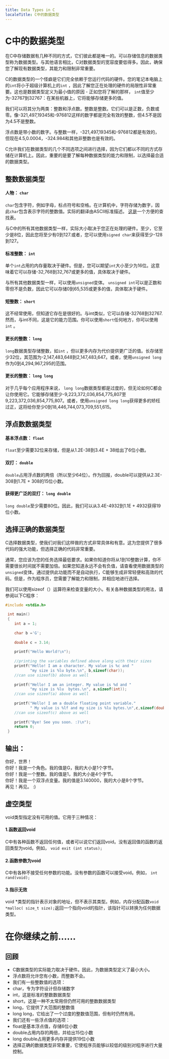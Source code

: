 ```yaml
---
title: Data Types in C
localeTitle: C中的数据类型
---
```

# C中的数据类型

在C中存储数据有几种不同的方式，它们彼此都是唯一的。可以存储信息的数据类型称为数据类型。与其他语言相比，C对数据类型的宽容度要低得多。因此，确保您了解现有数据类型，其能力和限制非常重要。

C的数据类型的一个怪癖是它们完全依赖于您运行代码的硬件。您的笔记本电脑上的`int`将小于超级计算机上的`int` ，因此了解您正在处理的硬件的局限性非常重要。这也是数据类型定义为最小值的原因 - 正如您将了解的那样， `int`值至少为-32767到32767：在某些机器上，它将能够存储更多的值。

我们可以将其分为两类：整数和浮点数。整数是整数。它们可以是正数，负数或零。像-321,497,19345和-976812这样的数字都是完全有效的整数，但4.5不是因为4.5不是整数。

浮点数是带小数的数字。与整数一样，-321,497,19345和-976812都是有效的，但现在4.5,0.0004，-324.984和其他非整数也是有效的。

C允许我们在数据类型的几个不同选项之间进行选择，因为它们都以不同的方式存储在计算机上。因此，重要的是要了解每种数据类型的能力和限制，以选择最合适的数据类型。

## 整数数据类型

#### 人物： `char`

`char`包含字符，例如字母，标点符号和空格。在计算机中，字符存储为数字，因此`char`包含表示字符的整数值。实际的翻译由ASCII标准描述。 [这是](http://www.asciitable.com/)一个方便的查找表。

与C中的所有其他数据类型一样，实际大小取决于您正在处理的硬件。至少，它至少是8位，因此您将至少有0到127.或者，您可以使用`signed char`来获得至少-128到127。

#### 标准整数： `int`

单个`int`占用的内存量取决于硬件。但是，您可以期望`int`大小至少为16位。这意味着它可以存储-32,768到32,767或更多的值，具体取决于硬件。

与所有其他数据类型一样，可以使用`unsigned`变体。 `unsigned int`可以是正数和零但不是负数，因此它可以存储0到65,535或更多的值，具体取决于硬件。

#### 短整数： `short`

这不经常使用，但知道它存在是很好的。与int类似，它可以存储-32768到32767.然而，与int不同，这是它的能力范围。你可以使用`short`任何地方，你可以使用`int` 。

#### 更长的整数： `long`

`long`数据类型存储整数，如`int` ，但以更多内存为代价提供更广泛的值。长存储至少32位，其范围为-2,147,483,648到2,147,483,647。或者，使用`unsigned long`作为0到4,294,967,295的范围。

#### 更长的整数： `long long`

对于几乎每个应用程序来说， `long long`数据类型都是过度的，但无论如何C都会让你使用它。它能够存储至少-9,223,372,036,854,775,807至9,223,372,036,854,775,807。或者，使用`unsigned long long`获得更多的矫枉过正，这将给你至少0到18,446,744,073,709,551,615。

## 浮点数数据类型

#### 基本浮点数： `float`

`float`至少需要32位来存储，但是从1.2E-38到3.4E + 38给出了6位小数。

#### 双打： `double`

`double`占用浮点数的两倍（所以至少64位）。作为回报，double可以提供从2.3E-308到1.7E + 308的15位小数。

#### 获得更广泛的双打： `long double`

`long double`至少需要80位。因此，我们可以从3.4E-4932到1.1E + 4932获得19位小数。

## 选择正确的数据类型

C选择数据类型，使我们对我们这样做的方式非常具体和有意。这为您提供了很多代码的强大功能，但选择正确的代码非常重要。

通常，您应该为您的任务选择最低要求。如果你知道你将从1到10整数计算，你不需要很长时间就不需要加倍。如果您知道永远不会有负值，请查看使用数据类型的`unsigned`变体。通过提供此功能而不是自动执行，C能够生成非常轻便和高效的代码。但是，作为程序员，您需要了解能力和限制，并相应地进行选择。

我们可以使用sizeof（）运算符来检查变量的大小。有关各种数据类型的用法，请参阅以下C程序：

```c
#include <stdio.h> 
 
 int main() 
 { 
    int a = 1; 
 
    char b ='G'; 
 
    double c = 3.14; 
 
    printf("Hello World!\n"); 
 
    //printing the variables defined above along with their sizes 
    printf("Hello! I am a character. My value is %c and " 
           "my size is %lu byte.\n", b,sizeof(char)); 
    //can use sizeof(b) above as well 
 
    printf("Hello! I am an integer. My value is %d and " 
           "my size is %lu  bytes.\n", a,sizeof(int)); 
    //can use sizeof(a) above as well 
 
    printf("Hello! I am a double floating point variable." 
           " My value is %lf and my size is %lu bytes.\n",c,sizeof(double)); 
    //can use sizeof(c) above as well 
 
    printf("Bye! See you soon. :)\n"); 
    return 0; 
 } 
```

## 输出：

你好，世界！  
你好！我是一个角色。我的值是G，我的大小是1个字节。  
你好！我是一个整数。我的值是1，我的大小是4个字节。  
你好！我是一个双浮点变量。我的值是3.140000，我的大小是8个字节。  
再见！再见。 :)

## 虚空类型

void类型指定没有可用的值。它用于三种情况：

#### 1.函数返回void

C中有各种函数不返回任何值，或者可以说它们返回void。没有返回值的函数的返回类型为void。例如， `void exit (int status);`

#### 2.函数参数为void

C中有各种不接受任何参数的功能。没有参数的函数可以接受void。例如， `int rand(void);`

#### 3.指示无效

void \*类型的指针表示对象的地址，但不表示其类型。例如，内存分配函数`void *malloc( size_t size);`返回一个指向void的指针，该指针可以转换为任何数据类型。

# 在你继续之前......

## 回顾

*   C数据类型的实际能力取决于硬件。因此，为数据类型定义了最小大小。
*   浮点数将允许您有小数，而整数不会。
*   我们有一些整数值的选项：
*   char，专为字符设计但存储数字
*   int，这是标准的整数数据类型
*   short，这是一种不太常用但仍然可用的整数数据类型
*   long，它提供了大范围的整数值
*   long long，它给出了一个过度的整数值范围，但有时仍然有用。
*   我们还有一些浮点值的选项：
*   float是基本浮点值，存储6位小数
*   double占用内存的两倍，并给出15位小数
*   long double占用更多内存并提供19位小数
*   选择正确的数据类型非常重要，它使程序员能够以较低的级别对程序进行大量控制。